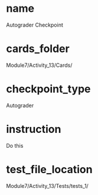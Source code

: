 # name
Autograder Checkpoint   

# cards_folder
Module7/Activity_13/Cards/

# checkpoint_type
Autograder

# instruction
Do this     

# test_file_location
Module7/Activity_13/Tests/tests_1/